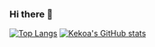 ### Hi there 👋

[![Top Langs](https://github-readme-stats.vercel.app/api/top-langs/?username=kekoawong&hide=jupyter%20notebook)](https://github.com/anuraghazra/github-readme-stats)
[![Kekoa's GitHub stats](https://github-readme-stats.vercel.app/api?username=kekoawong&show_icons=true)](https://github.com/anuraghazra/github-readme-stats)

<!--
**kekoawong/kekoawong** is a ✨ _special_ ✨ repository because its `README.md` (this file) appears on your GitHub profile.

Here are some ideas to get you started:

- 🔭 I’m currently working on ...
- 🌱 I’m currently learning ...
- 👯 I’m looking to collaborate on ...
- 🤔 I’m looking for help with ...
- 💬 Ask me about ...
- 📫 How to reach me: ...
- 😄 Pronouns: ...
- ⚡ Fun fact: ...
-->
